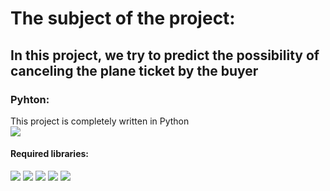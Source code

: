 # The subject of the project:
**In this project, we try to predict the possibility of canceling the plane ticket by the buyer**
---
### Pyhton:
This project is completely written in Python </br>
<img src = "https://img.shields.io/badge/Python-f39f37" />
#### Required libraries:
<img src = "https://img.shields.io/badge/pandas-f39f37" /> <img src = "https://img.shields.io/badge/numpy-f39f37" /> <img src = "https://img.shields.io/badge/datetime-f39f37" />
<img src = "https://img.shields.io/badge/scikit learn-f39f37" /> <img src = "https://img.shields.io/badge/seaborn-f39f37" />
